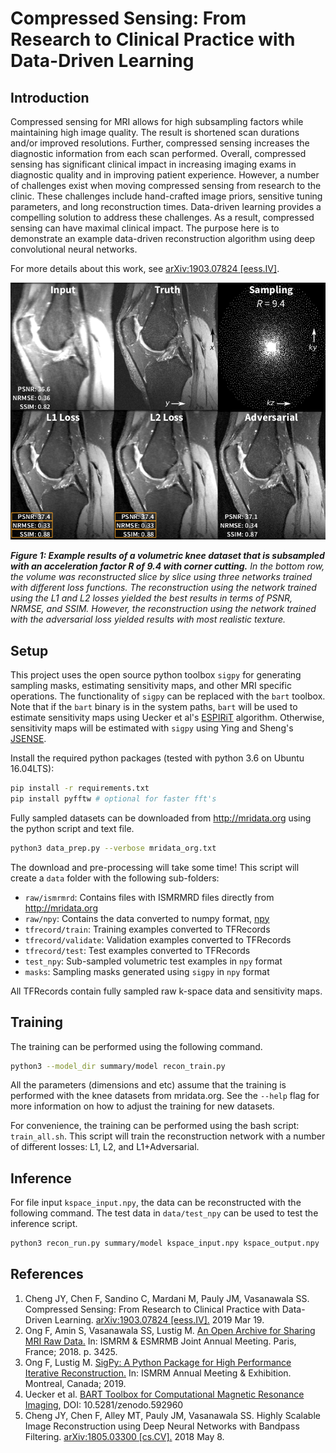 # Compressed Sensing: From Research to Clinical Practice with Data-Driven Learning

## Introduction

Compressed sensing for MRI allows for high subsampling factors while maintaining high image quality. The result is shortened scan durations and/or improved resolutions. Further, compressed sensing increases the diagnostic information from each scan performed. Overall, compressed sensing has significant clinical impact in increasing imaging exams in diagnostic quality and in improving patient experience. However, a number of challenges exist when moving compressed sensing from research to the clinic. These challenges include hand-crafted image priors, sensitive tuning parameters, and long reconstruction times. Data-driven learning provides a compelling solution to address these challenges. As a result, compressed sensing can have maximal clinical impact. The purpose here is to demonstrate an example data-driven reconstruction algorithm using deep convolutional neural networks. 

For more details about this work, see [arXiv:1903.07824 [eess.IV]](https://arxiv.org/abs/1903.07824).

![Image of Example Results](images/demo-results.png)

**_Figure 1: Example results of a volumetric knee dataset that is subsampled with an acceleration factor R of 9.4 with corner cutting._** *In the bottom row, the volume was reconstructed slice by slice using three networks trained with different loss functions. The reconstruction using the network trained using the L1 and L2 losses yielded the best results in terms of PSNR, NRMSE, and SSIM. However, the reconstruction using the network trained with the adversarial loss yielded results with most realistic texture.*

## Setup

This project uses the open source python toolbox `sigpy` for generating sampling masks, estimating sensitivity maps, and other MRI specific operations. The functionality of `sigpy` can be replaced with the `bart` toolbox. Note that if the `bart` binary is in the system paths, `bart` will be used to estimate sensitivity maps using Uecker et al's [ESPIRiT](https://www.ncbi.nlm.nih.gov/pubmed/23649942) algorithm. Otherwise, sensitivity maps will be estimated with `sigpy` using Ying and Sheng's [JSENSE](https://www.ncbi.nlm.nih.gov/pubmed/17534910).

Install the required python packages (tested with python 3.6 on Ubuntu 16.04LTS):

```bash
pip install -r requirements.txt
pip install pyfftw # optional for faster fft's
```

Fully sampled datasets can be downloaded from <http://mridata.org> using the python script and text file.

```bash
python3 data_prep.py --verbose mridata_org.txt
```

The download and pre-processing will take some time! This script will create a `data` folder with the following sub-folders:

* `raw/ismrmrd`: Contains files with ISMRMRD files directly from <http://mridata.org>
* `raw/npy`: Contains the data converted to numpy format, [npy](https://www.numpy.org/devdocs/reference/generated/numpy.lib.format.html)
* `tfrecord/train`: Training examples converted to TFRecords
* `tfrecord/validate`: Validation examples converted to TFRecords
* `tfrecord/test`: Test examples converted to TFRecords
* `test_npy`: Sub-sampled volumetric test examples in `npy` format
* `masks`: Sampling masks generated using `sigpy` in `npy` format

All TFRecords contain fully sampled raw k-space data and sensitivity maps.

## Training

The training can be performed using the following command.

```bash
python3 --model_dir summary/model recon_train.py
```

All the parameters (dimensions and etc) assume that the training is performed with the knee datasets from mridata.org. See the `--help` flag for more information on how to adjust the training for new datasets.

For convenience, the training can be performed using the bash script: `train_all.sh`. This script will train the reconstruction network with a number of different losses: L1, L2, and L1+Adversarial.

## Inference

For file input `kspace_input.npy`, the data can be reconstructed with the following command. The test data in `data/test_npy` can be used to test the inference script.

```bash
python3 recon_run.py summary/model kspace_input.npy kspace_output.npy
```

## References

1. Cheng JY, Chen F, Sandino C, Mardani M, Pauly JM, Vasanawala SS. Compressed Sensing: From Research to Clinical Practice with Data-Driven Learning. [arXiv:1903.07824 [eess.IV].](https://arxiv.org/abs/1903.07824) 2019 Mar 19.
1. Ong F, Amin S, Vasanawala SS, Lustig M. [An Open Archive for Sharing MRI Raw Data.](http://mridata.org/) In: ISMRM & ESMRMB Joint Annual Meeting. Paris, France; 2018. p. 3425.
1. Ong F, Lustig M. [SigPy: A Python Package for High Performance Iterative Reconstruction.](https://github.com/mikgroup/sigpy) In: ISMRM Annual Meeting & Exhibition. Montreal, Canada; 2019.
1. Uecker et al. [BART Toolbox for Computational Magnetic Resonance Imaging](https://github.com/mrirecon/bart), DOI: 10.5281/zenodo.592960
1. Cheng JY, Chen F, Alley MT, Pauly JM, Vasanawala SS. Highly Scalable Image Reconstruction using Deep Neural Networks with Bandpass Filtering. [arXiv:1805.03300 [cs.CV].](https://arxiv.org/abs/1805.03300) 2018 May 8.
